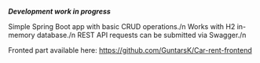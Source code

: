 ***Development work in progress***

Simple Spring Boot app with basic CRUD operations./n
Works with H2 in-memory database./n
REST API requests can be submitted via Swagger./n

Fronted part available here: https://github.com/GuntarsK/Car-rent-frontend
